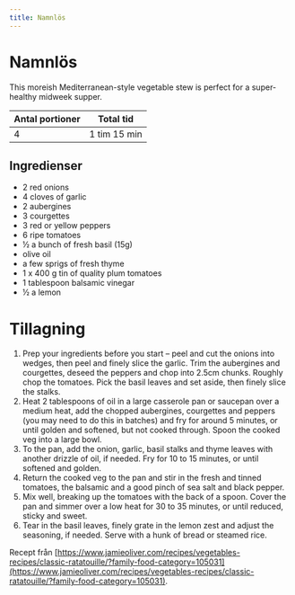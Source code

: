 ```yaml
---
title: Namnlös
---
```

# Namnlös

This moreish Mediterranean-style vegetable stew is perfect for a super-healthy midweek supper.

| Antal portioner | Total tid    |
| --------------- | ------------ |
| 4               | 1 tim 15 min |

## Ingredienser
* 2  red onions 
* 4 cloves of garlic 
* 2  aubergines 
* 3  courgettes 
* 3  red or yellow peppers 
* 6   ripe tomatoes 
* ½ a bunch of fresh basil (15g)
*   olive oil 
* a few  sprigs of fresh thyme 
* 1 x 400 g tin of quality plum tomatoes 
* 1 tablespoon balsamic vinegar 
* ½ a   lemon 

# Tillagning
<ol class="recipeSteps"><li>Prep your ingredients before you start – peel and cut the onions into wedges, then peel and finely slice the garlic. Trim the aubergines and courgettes, deseed the peppers and chop into 2.5cm chunks. Roughly chop the tomatoes. Pick the basil leaves and set aside, then finely slice the stalks.</li><li>Heat 2 tablespoons of oil in a large casserole pan or saucepan over a medium heat, add the chopped aubergines, courgettes and peppers (you may need to do this in batches) and fry for around 5 minutes, or until golden and softened, but not cooked through. Spoon the cooked veg into a large bowl.</li><li>To the pan, add the onion, garlic, basil stalks and thyme leaves with another drizzle of oil, if needed. Fry for 10 to 15 minutes, or until softened and golden. </li><li>Return the cooked veg to the pan and stir in the fresh and tinned tomatoes, the balsamic and a good pinch of sea salt and black pepper. </li><li>Mix well, breaking up the tomatoes with the back of a spoon. Cover the pan and simmer over a low heat for 30 to 35 minutes, or until reduced, sticky and sweet. </li><li>Tear in the basil leaves, finely grate in the lemon zest and adjust the seasoning, if needed. Serve with a hunk of bread or steamed rice.</li></ol>

Recept från [https://www.jamieoliver.com/recipes/vegetables-recipes/classic-ratatouille/?family-food-category=105031](https://www.jamieoliver.com/recipes/vegetables-recipes/classic-ratatouille/?family-food-category=105031).
